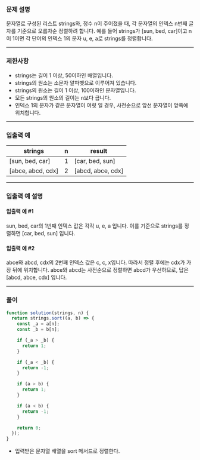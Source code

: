 ### 문제 설명

문자열로 구성된 리스트 strings와, 정수 n이 주어졌을 때, 각 문자열의 인덱스 n번째 글자를 기준으로 오름차순 정렬하려 합니다. 예를 들어 strings가 [sun, bed, car]이고 n이 1이면 각 단어의 인덱스 1의 문자 u, e, a로 strings를 정렬합니다.

---

### 제한사항

- strings는 길이 1 이상, 50이하인 배열입니다.
- strings의 원소는 소문자 알파벳으로 이루어져 있습니다.
- strings의 원소는 길이 1 이상, 100이하인 문자열입니다.
- 모든 strings의 원소의 길이는 n보다 큽니다.
- 인덱스 1의 문자가 같은 문자열이 여럿 일 경우, 사전순으로 앞선 문자열이 앞쪽에 위치합니다.

---

### 입출력 예

| strings           | n   | result            |
| ----------------- | --- | ----------------- |
| [sun, bed, car]   | 1   | [car, bed, sun]   |
| [abce, abcd, cdx] | 2   | [abcd, abce, cdx] |

---

### 입출력 예 설명

#### 입출력 예 #1

sun, bed, car의 1번째 인덱스 값은 각각 u, e, a 입니다. 이를 기준으로 strings를 정렬하면 [car, bed, sun] 입니다.

#### 입출력 예 #2

abce와 abcd, cdx의 2번째 인덱스 값은 c, c, x입니다. 따라서 정렬 후에는 cdx가 가장 뒤에 위치합니다. abce와 abcd는 사전순으로 정렬하면 abcd가 우선하므로, 답은 [abcd, abce, cdx] 입니다.

---

### 풀이

```javascript
function solution(strings, n) {
  return strings.sort((a, b) => {
    const _a = a[n];
    const _b = b[n];

    if (_a > _b) {
      return 1;
    }

    if (_a < _b) {
      return -1;
    }

    if (a > b) {
      return 1;
    }

    if (a < b) {
      return -1;
    }

    return 0;
  });
}
```

- 입력받은 문자열 배열을 sort 메서드로 정렬한다.

